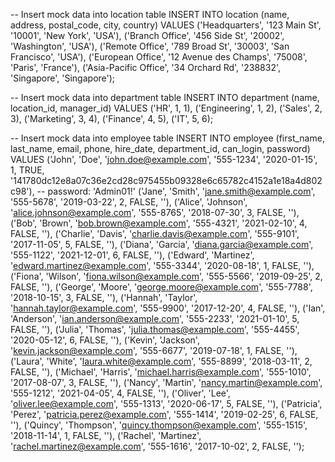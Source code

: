 -- Insert mock data into location table
INSERT INTO location (name, address, postal_code, city, country) VALUES
('Headquarters', '123 Main St', '10001', 'New York', 'USA'),
('Branch Office', '456 Side St', '20002', 'Washington', 'USA'),
('Remote Office', '789 Broad St', '30003', 'San Francisco', 'USA'),
('European Office', '12 Avenue des Champs', '75008', 'Paris', 'France'),
('Asia-Pacific Office', '34 Orchard Rd', '238832', 'Singapore', 'Singapore');

-- Insert mock data into department table
INSERT INTO department (name, location_id, manager_id) VALUES
('HR', 1, 1),
('Engineering', 1, 2),
('Sales', 2, 3),
('Marketing', 3, 4),
('Finance', 4, 5),
('IT', 5, 6);

-- Insert mock data into employee table
INSERT INTO employee (first_name, last_name, email, phone, hire_date, department_id, can_login, password) VALUES
('John', 'Doe', 'john.doe@example.com', '555-1234', '2020-01-15', 1, TRUE, '141780dc12e8a07c36e2cd28c975455b09328e6c65782c4152a1e18a4d802c98'), -- password: 'Admin01!'
('Jane', 'Smith', 'jane.smith@example.com', '555-5678', '2019-03-22', 2, FALSE, ''),
('Alice', 'Johnson', 'alice.johnson@example.com', '555-8765', '2018-07-30', 3, FALSE, ''),
('Bob', 'Brown', 'bob.brown@example.com', '555-4321', '2021-02-10', 4, FALSE, ''),
('Charlie', 'Davis', 'charlie.davis@example.com', '555-9101', '2017-11-05', 5, FALSE, ''),
('Diana', 'Garcia', 'diana.garcia@example.com', '555-1122', '2021-12-01', 6, FALSE, ''),
('Edward', 'Martinez', 'edward.martinez@example.com', '555-3344', '2020-08-18', 1, FALSE, ''),
('Fiona', 'Wilson', 'fiona.wilson@example.com', '555-5566', '2019-09-25', 2, FALSE, ''),
('George', 'Moore', 'george.moore@example.com', '555-7788', '2018-10-15', 3, FALSE, ''),
('Hannah', 'Taylor', 'hannah.taylor@example.com', '555-9900', '2017-12-20', 4, FALSE, ''),
('Ian', 'Anderson', 'ian.anderson@example.com', '555-2233', '2021-01-10', 5, FALSE, ''),
('Julia', 'Thomas', 'julia.thomas@example.com', '555-4455', '2020-05-12', 6, FALSE, ''),
('Kevin', 'Jackson', 'kevin.jackson@example.com', '555-6677', '2019-07-18', 1, FALSE, ''),
('Laura', 'White', 'laura.white@example.com', '555-8899', '2018-03-11', 2, FALSE, ''),
('Michael', 'Harris', 'michael.harris@example.com', '555-1010', '2017-08-07', 3, FALSE, ''),
('Nancy', 'Martin', 'nancy.martin@example.com', '555-1212', '2021-04-05', 4, FALSE, ''),
('Oliver', 'Lee', 'oliver.lee@example.com', '555-1313', '2020-06-17', 5, FALSE, ''),
('Patricia', 'Perez', 'patricia.perez@example.com', '555-1414', '2019-02-25', 6, FALSE, ''),
('Quincy', 'Thompson', 'quincy.thompson@example.com', '555-1515', '2018-11-14', 1, FALSE, ''),
('Rachel', 'Martinez', 'rachel.martinez@example.com', '555-1616', '2017-10-02', 2, FALSE, '');

